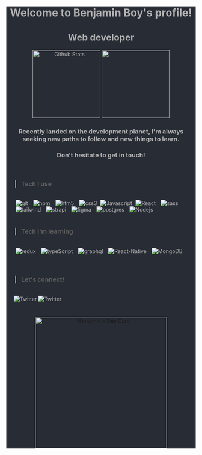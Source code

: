<div style="background-color:#282C34; color:#B0B0B1">
<h1 align="center">Welcome to Benjamin Boy's profile!</h1>
<h2 align="center" style="margin-bottom:20px; font-size:1.5rem">Web developer</h2>

<p align="center">
<img src="https://github-readme-stats.vercel.app/api?username=benjamin-boy&theme=onedark&show_icons=true" alt="Github Stats" height="180em"/>
<img src="https://github-readme-stats.vercel.app/api/top-langs?username=benjamin-boy&theme=onedark&langs_count=10&layout=compact" height="180em" />
</p>

<h3 align="center">Recently landed on the development planet, I'm always seeking new paths to follow and new things to learn.</h3>
<h3 align="center">Don't hesitate to get in touch!</h3>

</br>

> ### Tech I use

</br>

<div style="margin-left:20px">
<img alt="git" src="https://img.shields.io/badge/-Git-F05032?style=flat-square&logo=git&logoColor=white" style="margin: 0 5px"/>
<img alt="npm" src="https://img.shields.io/badge/-NPM-CB3837?style=flat-square&logo=npm&logoColor=white"  style="margin: 0 5px"/>
<img alt="htm5" src="https://img.shields.io/badge/-HTML5-E34F26?style=flat-square&logo=html5&logoColor=white"  style="margin: 0 5px"/>
<img alt="css3" src="https://img.shields.io/badge/-CSS3-1572B6?style=flat-square&logo=css3&logoColor=white"  style="margin: 0 5px"/>
<img alt="Javascript" src="https://img.shields.io/badge/-Javascript-F7DF1E?style=flat-square&logo=JavaScript&logoColor=black" />
<img alt="React" src="https://img.shields.io/badge/-React-61DAFB?style=flat-square&logo=React&logoColor=black"  style="margin: 0 5px"/>
<img alt="sass" src="https://img.shields.io/badge/-SASS-CC6699?style=flat-square&logo=sass&logoColor=white"  style="margin: 0 5px"/>
<img alt="tailwind" src="https://img.shields.io/badge/-Tailwind CSS-06B6D4?style=flat-square&logo=tailwindcss&logoColor=white"  style="margin: 0 5px"/>
<img alt="strapi" src="https://img.shields.io/badge/-Strapi-2F2E8B?style=flat-square&logo=strapi&logoColor=white"  style="margin: 0 5px"/>
<img alt="figma" src="https://img.shields.io/badge/-Figma-F24E1E?style=flat-square&logo=figma&logoColor=white"  style="margin: 0 5px"/>
<img alt="postgres" src="https://img.shields.io/badge/-PostgresQL-4169E1?style=flat-square&logo=postgresql&logoColor=white"  style="margin: 0 5px"/>
<img alt="Nodejs" src="https://img.shields.io/badge/-Nodejs-339933?style=flat-square&logo=Node.js&logoColor=white"  style="margin: 0 5px"/>
</div>

</br>

> ### Tech I'm learning

</br>

<div style="margin-left:20px">
<img alt="redux" src="https://img.shields.io/badge/-Redux-764ABC?style=flat-square&logo=redux&logoColor=white"  style="margin: 0 5px"/>
<img alt="typeScript" src="https://img.shields.io/badge/-TypeScript-007ACC?style=flat-square&logo=typescript&logoColor=white"  style="margin: 0 5px"/>
<img alt="graphql" src="https://img.shields.io/badge/-GraphQL-E10098?style=flat-square&logo=graphql&logoColor=white"  style="margin: 0 5px"/>
<img alt="React-Native" src="https://img.shields.io/badge/-React--Native-45b8d8?style=flat-square&logo=react&logoColor=white"  style="margin: 0 5px"/>
<img alt="MongoDB" src="https://img.shields.io/badge/-MongoDB-13aa52?style=flat-square&logo=mongodb&logoColor=white"  style="margin: 0 5px"/>
</div>
</br>
<!-- ### Open source projects -->
</br>

> ### Let's connect!

</br>

<div style="margin: 0 0 40px 20px">
<img alt="Twitter" src="https://img.shields.io/twitter/follow/Leomhhann?label=Follow&style=social" />
<img alt="Twitter" src="https://img.shields.io/github/followers/benjamin-boy?style=social" />
</div>

<p align="center">
<a href="https://app.daily.dev/Leomhann"><img src="https://api.daily.dev/devcards/a7321d7fda8547649ac78946fa5b5794.png?r=w9w" width="350" alt="Benjamin's Dev Card"/></a>
</p>
